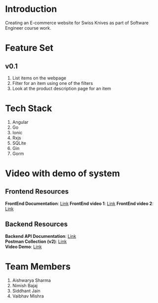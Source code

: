 # Introduction
Creating an E-commerce website for Swiss Knives as part of Software Engineer course work.

# Feature Set
## v0.1 
1. List items on the webpage
2. Filter for an item using one of the filters
3. Look at the product description page for an item

# Tech Stack
1. Angular
2. Go
3. Ionic
4. Rxjs
5. SQLite
6. Gin
7. Gorm

# Video with demo of system
## Frontend Resources
**FrontEnd Documentation**: [Link](https://docs.google.com/document/d/1D9z5ZisuVJMVRzL_k3Ux8g1JlbRcEbv7pKSadGegeSk/edit)
**FrontEnd video 1**: [Link](https://www.youtube.com/watch?v=Wdyq0oZhzyA)
**FrontEnd video 2**: [Link](https://youtu.be/5dBOIze39fo)


## Backend Resources
**Backend API Documentation**: [Link](https://github.com/aishwaryasharmaccoew/SeProject/blob/main/backend/api_documentation.md)  
**Postman Collection (v2)**: [Link](https://github.com/aishwaryasharmaccoew/SeProject/blob/main/backend/src/postman_api_samples/findmyknife.postman_collection.json)  
**Video Demo**: [Link](https://github.com/aishwaryasharmaccoew/SeProject/blob/main/backend/src/database/files/video1234993162.mp4)


# Team Members
1. Aishwarya Sharma
2. Nimish Bajaj
3. Siddhant Jain
4. Vaibhav Mishra
